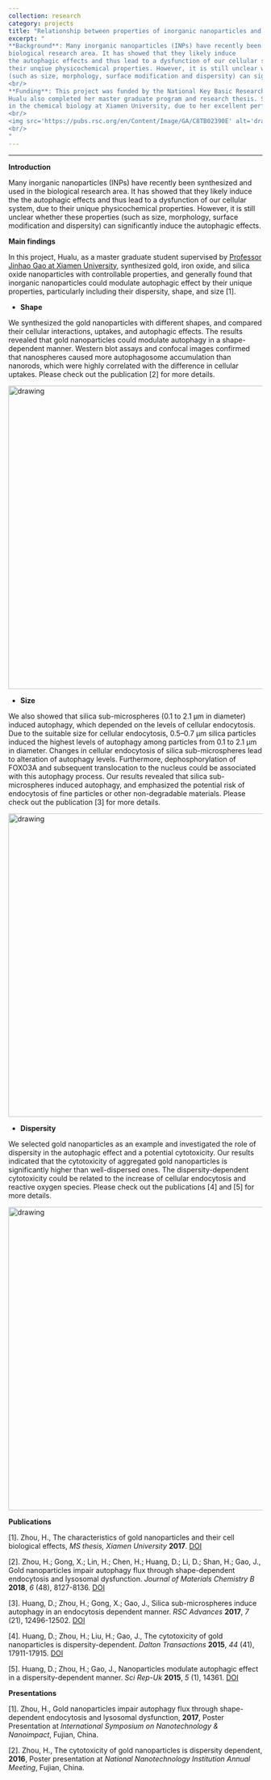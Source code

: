 ```yaml
---
collection: research
category: projects
title: "Relationship between properties of inorganic nanoparticles and their autophagic effects"
excerpt: "
**Background**: Many inorganic nanoparticles (INPs) have recently been synthesized and used in the
biological research area. It has showed that they likely induce
the autophagic effects and thus lead to a dysfunction of our cellular system, due to
their unqiue physicochemical properties. However, it is still unclear whether these properties
(such as size, morphology, surface modification and dispersity) can significantly induce the autophagic effects.
<br/>
**Funding**: This project was funded by the National Key Basic Research Program of China (2013CB933901, 2014-2018).
Hualu also completed her master graduate program and research thesis. She was thus awarded a master degree
in the chemical biology at Xiamen University, due to her excellent performance.
<br/>
<img src='https://pubs.rsc.org/en/Content/Image/GA/C8TB02390E' alt='drawing' width='600'/>
<br/>
"
---
```

<!-- main body -->
------------------
**Introduction**

Many inorganic nanoparticles (INPs) have recently been synthesized and used in the
biological research area. It has showed that they likely induce the
the autophagic effects and thus lead to a dysfunction of our cellular system, due to
their unique physicochemical properties. However, it is still unclear whether these properties
(such as size, morphology, surface modification and dispersity) can significantly induce the autophagic effects.

**Main findings**

In this project, Hualu, as a master graduate student supervised by
[Professor Jinhao Gao at Xiamen University](https://jhgao.xmu.edu.cn/index.html),
synthesized gold, iron oxide, and silica oxide nanoparticles with controllable properties, and
generally found that inorganic nanoparticles could modulate autophagic effect by their unique properties,
particularly including their dispersity, shape, and size [1].

+ **Shape**

We synthesized the gold nanoparticles with different shapes, and
compared their cellular interactions, uptakes, and autophagic effects.
The results revealed that gold nanoparticles could modulate autophagy in a shape-dependent manner.
Western blot assays and confocal images confirmed that nanospheres caused more autophagosome accumulation than nanorods,
which were highly correlated with the difference in cellular uptakes.
Please check out the publication [2] for more details.

<img src='https://pubs.rsc.org/en/Content/Image/GA/C8TB02390E' alt='drawing' width='600'/>

+ **Size**

We also showed that silica sub-microspheres (0.1 to 2.1 μm in diameter) induced autophagy,
which depended on the levels of cellular endocytosis.
Due to the suitable size for cellular endocytosis, 0.5–0.7 μm silica particles induced
the highest levels of autophagy among particles from 0.1 to 2.1 μm in diameter.
Changes in cellular endocytosis of silica sub-microspheres lead to alteration of
autophagy levels. Furthermore, dephosphorylation of FOXO3A and subsequent translocation
to the nucleus could be associated with this autophagy process. Our results revealed
that silica sub-microspheres induced autophagy, and emphasized the potential risk of
endocytosis of fine particles or other non-degradable materials.
Please check out the publication [3] for more details.

<img src='https://pubs.rsc.org/en/Content/Image/GA/C6RA26649E' alt='drawing' width='600'/>

+ **Dispersity**

We selected gold nanoparticles as an example and investigated the role of dispersity in
the autophagic effect and a potential cytotoxicity. Our results indicated that
the cytotoxicity of aggregated gold nanoparticles is significantly higher than well-dispersed ones.
The dispersity-dependent cytotoxicity could be related to the increase of
cellular endocytosis and reactive oxygen species.
Please check out the publications [4] and [5] for more details.

<img src='https://pubs.rsc.org/en/Content/Image/GA/C5DT02118A' alt='drawing' width='600'/>

**Publications**

[1]. Zhou, H.,
The characteristics of gold nanoparticles and their cell biological effects,
_MS thesis, Xiamen University_ **2017**.
[DOI](https://cdmd.cnki.com.cn/Article/CDMD-10384-1017088584.htm)

[2]. Zhou, H.; Gong, X.; Lin, H.; Chen, H.; Huang, D.; Li, D.; Shan, H.; Gao, J.,
Gold nanoparticles impair autophagy flux through shape-dependent endocytosis and lysosomal dysfunction.
_Journal of Materials Chemistry B_ **2018**, _6_ (48), 8127-8136.
[DOI](https://pubs.rsc.org/en/content/articlelanding/2018/tb/c8tb02390e/unauth)

[3]. Huang, D.; Zhou, H.; Gong, X.; Gao, J.,
Silica sub-microspheres induce autophagy in an endocytosis dependent manner.
_RSC Advances_ **2017**, _7_ (21), 12496-12502.
[DOI](https://pubs.rsc.org/en/content/articlehtml/2017/ra/c6ra26649e)

[4]. Huang, D.; Zhou, H.; Liu, H.; Gao, J.,
The cytotoxicity of gold nanoparticles is dispersity-dependent.
_Dalton Transactions_ **2015**, _44_ (41), 17911-17915.
[DOI](https://pubs.rsc.org/en/content/articlelanding/2015/dt/c5dt02118a/unauth)

[5]. Huang, D.; Zhou, H.; Gao, J.,
Nanoparticles modulate autophagic effect in a dispersity-dependent manner.
_Sci Rep-Uk_ **2015**, _5_ (1), 14361.
[DOI](https://www.nature.com/articles/srep14361)

**Presentations**

[1]. Zhou, H.,
Gold nanoparticles impair autophagy flux through shape-dependent endocytosis and lysosomal dysfunction,
**2017**, Poster Presentation at _International Symposium on Nanotechnology & Nanoimpact_, Fujian, China.

[2]. Zhou, H.,
The cytotoxicity of gold nanoparticles is dispersity dependent,
**2016**, Poster presentation at _National Nanotechnology Institution Annual Meeting_, Fujian, China.

